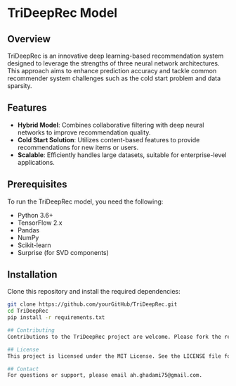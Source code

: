 # TriDeepRec Model

## Overview
TriDeepRec is an innovative deep learning-based recommendation system designed to leverage the strengths of three neural network architectures. This approach aims to enhance prediction accuracy and tackle common recommender system challenges such as the cold start problem and data sparsity.

## Features
- **Hybrid Model**: Combines collaborative filtering with deep neural networks to improve recommendation quality.
- **Cold Start Solution**: Utilizes content-based features to provide recommendations for new items or users.
- **Scalable**: Efficiently handles large datasets, suitable for enterprise-level applications.

## Prerequisites
To run the TriDeepRec model, you need the following:
- Python 3.6+
- TensorFlow 2.x
- Pandas
- NumPy
- Scikit-learn
- Surprise (for SVD components)

## Installation
Clone this repository and install the required dependencies:
```bash
git clone https://github.com/yourGitHub/TriDeepRec.git
cd TriDeepRec
pip install -r requirements.txt

## Contributing
Contributions to the TriDeepRec project are welcome. Please fork the repository, make your improvements, and submit a pull request.

## License
This project is licensed under the MIT License. See the LICENSE file for more details.

## Contact
For questions or support, please email ah.ghadami75@gmail.com.

